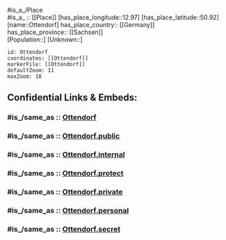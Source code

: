 ﻿---
confidential: public
isDeleted: false
location:
- 50.92
- 12.97
mapmarker: city
mapzoom:
- 7
- 12
SpocWebEntityId: 33187
tags:
- geo/City
type: City
---

#is_a_/Place  
#is_a_ :: [[Place]] 
[has_place_longitude::12.97] 
[has_place_latitude::50.92] 
[name::Ottendorf] 
has_place_country:: [[Germany]]  
has_place_province:: [[Sachsen]]  
[Population::] 
[Unknown::] 


```leaflet
id: Ottendorf
coordinates: [[Ottendorf]] 
markerFile: [[Ottendorf]] 
defaultZoom: 11 
maxZoom: 18
```


## Confidential Links & Embeds: 

### #is_/same_as :: [Ottendorf](/_Standards/Earth/Continent/Europe/Europe~Central/Germany/Germany~East/Sachsen/counties~Sachsen/Mittelsachsen/cities~Mittelsachsen/Lichtenau/City/Ottendorf.md) 

### #is_/same_as :: [Ottendorf.public](/_public/Earth/Continent/Europe/Europe~Central/Germany/Germany~East/Sachsen/counties~Sachsen/Mittelsachsen/cities~Mittelsachsen/Lichtenau/City/Ottendorf.public.md) 

### #is_/same_as :: [Ottendorf.internal](/_internal/Earth/Continent/Europe/Europe~Central/Germany/Germany~East/Sachsen/counties~Sachsen/Mittelsachsen/cities~Mittelsachsen/Lichtenau/City/Ottendorf.internal.md) 

### #is_/same_as :: [Ottendorf.protect](/_protect/Earth/Continent/Europe/Europe~Central/Germany/Germany~East/Sachsen/counties~Sachsen/Mittelsachsen/cities~Mittelsachsen/Lichtenau/City/Ottendorf.protect.md) 

### #is_/same_as :: [Ottendorf.private](/_private/Earth/Continent/Europe/Europe~Central/Germany/Germany~East/Sachsen/counties~Sachsen/Mittelsachsen/cities~Mittelsachsen/Lichtenau/City/Ottendorf.private.md) 

### #is_/same_as :: [Ottendorf.personal](/_personal/Earth/Continent/Europe/Europe~Central/Germany/Germany~East/Sachsen/counties~Sachsen/Mittelsachsen/cities~Mittelsachsen/Lichtenau/City/Ottendorf.personal.md) 

### #is_/same_as :: [Ottendorf.secret](/_secret/Earth/Continent/Europe/Europe~Central/Germany/Germany~East/Sachsen/counties~Sachsen/Mittelsachsen/cities~Mittelsachsen/Lichtenau/City/Ottendorf.secret.md)

